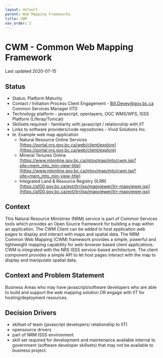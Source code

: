 ```yaml
---
layout: default
parent: Web Mapping Frameworks
title: CWM
nav_order: 2
---
```

# CWM - Common Web Mapping Framework

Last updated 2020-07-15

## Status

* Status: Platform Maturity
* Contact / Initiation Process	Client Engagement - [Bill.Devey@gov.bc.ca](mailto:Bill.Devey@gov.bc.ca) Common Services Manager IITD
* Technology platform - javascript, openlayers, OGC WMS/WFS, ISSS Platform (Liferay/Tomcat)
* Skillsets required - familiarity with javascript / relationship with IIT
* Links to software providers/code repositories - Vivid Solutions Inc.
* Ie. Example web map application  
  - Natural Resource Online Services [https://portal.nrs.gov.bc.ca/web/client/explore](https://portal.nrs.gov.bc.ca/web/client/explore)
  - Mineral Tenures Online [https://www.mtonline.gov.bc.ca/mtov/map/mto/cwm.jsp?site=mem_mto_min-view-title](https://www.mtonline.gov.bc.ca/mtov/map/mto/cwm.jsp?site=mem_mto_min-view-title)
  - Integrated Land & Resource Registry (ILRR) [https://a100.gov.bc.ca/ext/ilrr/jsp/mapviewer/ilrr-mapviewer.jsp](https://a100.gov.bc.ca/ext/ilrr/jsp/mapviewer/ilrr-mapviewer.jsp)

## Context

This Natural Resource Ministries (NRM) service is part of Common Services tools which provides an Open Source framework for building a map within an application.  The CWM Client can be added to host application web pages to display and interact with maps and spatial data. The NRM Common Web Mapping (CWM) framework provides a simple, powerful and lightweight mapping capability for web-browser based client applications. CWM is integrated with the NRS ISSS service-based architecture.  The client component provides a simple API to let host pages interact with the map to display and manipulate spatial data.


## Context and Problem Statement

Business Areas who may have javascript/software developers who are able to build and support the web mapping solution OR engage with IIT for hosting/deployment resources.

## Decision Drivers

* skillset of team (javascript developers/ relationship to IIT)
* opensource drivers
* part of NRM ISSS environment
* skill set required for development and maintenance available internal to government (software developer skillsets) that may not be available to business project.

